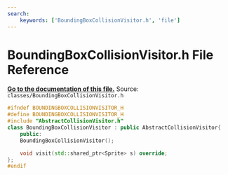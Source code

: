 ```yaml
---
search:
    keywords: ['BoundingBoxCollisionVisitor.h', 'file']
---
```


# BoundingBoxCollisionVisitor.h File Reference

**[Go to the documentation of this file.](_bounding_box_collision_visitor_8h.md)**
Source: `classes/BoundingBoxCollisionVisitor.h`

    
    
    
    
    
    
    
    
    
    
```cpp
#ifndef BOUNDINGBOXCOLLISIONVISITOR_H
#define BOUNDINGBOXCOLLISIONVISITOR_H
#include "AbstractCollisionVisitor.h"
class BoundingBoxCollisionVisitor : public AbstractCollisionVisitor{
    public:
    BoundingBoxCollisionVisitor();

    void visit(std::shared_ptr<Sprite> s) override;
};
#endif
```


    
  
